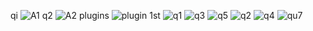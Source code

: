 qi
![A1](https://user-images.githubusercontent.com/80028962/115957578-c0f6d000-a51c-11eb-9f0b-5a6c757023f1.PNG)
q2
![A2](https://user-images.githubusercontent.com/80028962/115957587-c9e7a180-a51c-11eb-9714-aae566d0c3a1.PNG)
plugins
![plugin](https://user-images.githubusercontent.com/80028962/115957681-48444380-a51d-11eb-9af0-1f7b6a4f960f.PNG)
1st
![q1](https://user-images.githubusercontent.com/80028962/115957721-817cb380-a51d-11eb-8a34-26f57af52319.PNG)
![q3](https://user-images.githubusercontent.com/80028962/115957738-95281a00-a51d-11eb-8777-29636f2dedb3.PNG)
![q5](https://user-images.githubusercontent.com/80028962/115957746-9ce7be80-a51d-11eb-954a-120ab0176261.PNG)
![q2](https://user-images.githubusercontent.com/80028962/115957751-a2450900-a51d-11eb-8184-b95bb9c1911e.PNG)
![q4](https://user-images.githubusercontent.com/80028962/115957765-b8eb6000-a51d-11eb-9790-708c2faad642.PNG)
![qu7](https://user-images.githubusercontent.com/80028962/115957773-c1dc3180-a51d-11eb-96a7-009798096399.PNG)

